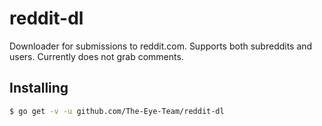 # reddit-dl

Downloader for submissions to reddit.com. Supports both subreddits and users. Currently does not grab comments.

## Installing
```sh
$ go get -v -u github.com/The-Eye-Team/reddit-dl
```
